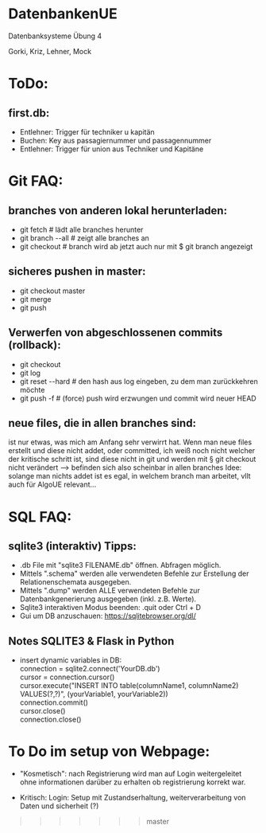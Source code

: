 # DatenbankenUE
Datenbanksysteme Übung 4

Gorki, Kriz, Lehner, Mock


# ToDo:

## first.db:
- Entlehner: Trigger für techniker u kapitän
- Buchen: Key aus passagiernummer und passagennummer
- Entlehner: Trigger für union aus Techniker und Kapitäne


# Git FAQ:

## branches von anderen lokal herunterladen:
- git fetch				# lädt alle branches herunter
- git branch --all			# zeigt alle branches an
- git checkout <branch-von-anderen>	# branch wird ab jetzt auch nur mit $ git branch angezeigt

## sicheres pushen in master:
- git checkout master
- git merge <branch-der-in-master-soll>
- git push

## Verwerfen von abgeschlossenen commits (rollback):
- git checkout <branch-zu-resetten>
- git log
- git reset --hard <commit-hash>		# den hash aus log eingeben, zu dem man zurückkehren möchte
- git push -f				# (force) push wird erzwungen und commit wird neuer HEAD

## neue files, die in allen branches sind:
ist nur etwas, was mich am Anfang sehr verwirrt hat. Wenn man neue files erstellt und diese nicht addet, oder committed,
ich weiß noch nicht welcher der kritische schritt ist, sind diese nicht in git und werden mit § git checkout <branch>
nicht verändert --> befinden sich also scheinbar in allen branches
Idee: solange man nichts addet ist es egal, in welchem branch man arbeitet, vllt auch für AlgoUE relevant...

# SQL FAQ:
## sqlite3 (interaktiv) Tipps:
- .db File mit "sqlite3 FILENAME.db" öffnen.
Abfragen möglich.
- Mittels ".schema" werden alle verwendeten Befehle zur Erstellung der Relationenschemata ausgegeben.
- Mittels ".dump" werden ALLE verwendeten Befehle zur Datenbankgenerierung ausgegeben (inkl. z.B. Werte).
- Sqlite3 interaktiven Modus beenden: .quit oder Ctrl + D
- Gui um DB anzuschauen: https://sqlitebrowser.org/dl/

## Notes SQLITE3 & Flask in Python
- insert dynamic variables in DB:  
	connection = sqlite2.connect('YourDB.db')  
	cursor = connection.cursor()  
	cursor.execute("INSERT INTO table(columnName1, columnName2) VALUES(?,?)", (yourVariable1, yourVariable2))  
	connection.commit()  
	cursor.close()  
	connection.close()  

# To Do im setup von Webpage:
- "Kosmetisch":
	nach Registrierung wird man auf Login weitergeleitet ohne informationen darüber zu erhalten ob registrierung korrekt war.	

- Kritisch:
	Login: Setup mit Zustandserhaltung, weiterverarbeitung von Daten und sicherheit (?)   

>>>>>>> master
